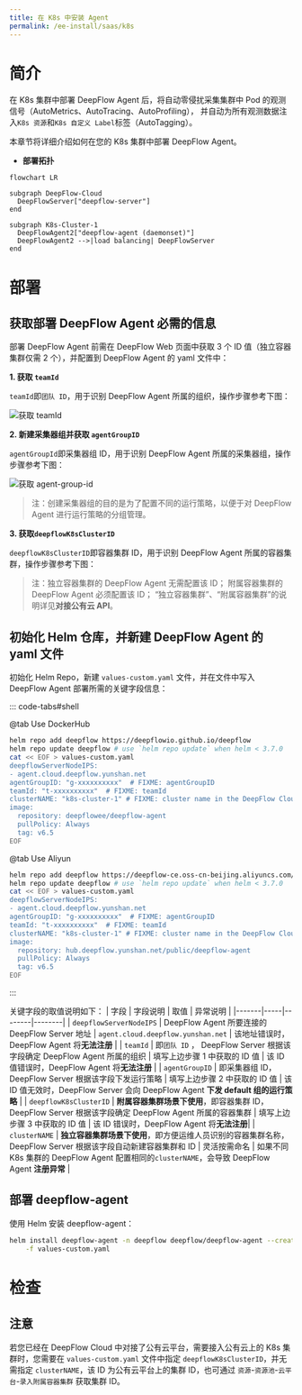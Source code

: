 ```yaml
---
title: 在 K8s 中安装 Agent
permalink: /ee-install/saas/k8s
---
```


# 简介

在 K8s 集群中部署 DeepFlow Agent 后，将自动零侵扰采集集群中 Pod 的观测信号（AutoMetrics、AutoTracing、AutoProfiling），
并自动为所有观测数据注入`K8s 资源`和`K8s 自定义 Label`标签（AutoTagging）。

本章节将详细介绍如何在您的 K8s 集群中部署 DeepFlow Agent。

- **部署拓扑**

```mermaid
flowchart LR

subgraph DeepFlow-Cloud
  DeepFlowServer["deepflow-server"]
end

subgraph K8s-Cluster-1
  DeepFlowAgent2["deepflow-agent (daemonset)"]
  DeepFlowAgent2 -->|load balancing| DeepFlowServer
end
```

# 部署

## 获取部署 DeepFlow Agent 必需的信息

部署 DeepFlow Agent 前需在 DeepFlow Web 页面中获取 3 个 ID 值（独立容器集群仅需 2 个），并配置到 DeepFlow Agent 的 yaml 文件中：

 **1. 获取 `teamId`**
  
  `teamId`即`团队 ID`，用于识别 DeepFlow Agent 所属的组织，操作步骤参考下图：

   ![获取 teamId](https://yunshan-guangzhou.oss-cn-beijing.aliyuncs.com/pub/pic/20240613666aee7de4dd5.jpeg?align=center)

**2. 新建采集器组并获取 `agentGroupID`**

   `agentGroupId`即采集器组 ID，用于识别 DeepFlow Agent 所属的采集器组，操作步骤参考下图：

   ![获取 agent-group-id](https://yunshan-guangzhou.oss-cn-beijing.aliyuncs.com/pub/pic/20240613666aeb1bb3cb9.jpg?align=center)

   > 注：创建采集器组的目的是为了配置不同的运行策略，以便于对 DeepFlow Agent 进行运行策略的分组管理。

**3. 获取`deepflowK8sClusterID`**

   `deepflowK8sClusterID`即容器集群 ID，用于识别 DeepFlow Agent 所属的容器集群，操作步骤参考下图：

   > 注：独立容器集群的 DeepFlow Agent 无需配置该 ID；
   > 附属容器集群的 DeepFlow Agent 必须配置该 ID；
   > “独立容器集群”、“附属容器集群”的说明详见**对接公有云 API**。


## 初始化 Helm 仓库，并新建 DeepFlow Agent 的 yaml 文件

初始化 Helm Repo，新建 `values-custom.yaml` 文件，并在文件中写入 DeepFlow Agent 部署所需的关键字段信息：

::: code-tabs#shell

@tab Use DockerHub

```bash
helm repo add deepflow https://deepflowio.github.io/deepflow
helm repo update deepflow # use `helm repo update` when helm < 3.7.0
cat << EOF > values-custom.yaml
deepflowServerNodeIPS:
- agent.cloud.deepflow.yunshan.net
agentGroupID: "g-xxxxxxxxxx"  # FIXME: agentGroupID
teamId: "t-xxxxxxxxxx"  # FIXME: teamId
clusterNAME: "k8s-cluster-1" # FIXME: cluster name in the DeepFlow Cloud
image:
  repository: deepflowee/deepflow-agent
  pullPolicy: Always
  tag: v6.5
EOF
```

@tab Use Aliyun

```bash
helm repo add deepflow https://deepflow-ce.oss-cn-beijing.aliyuncs.com/chart/stable
helm repo update deepflow # use `helm repo update` when helm < 3.7.0
cat << EOF > values-custom.yaml
deepflowServerNodeIPS:
- agent.cloud.deepflow.yunshan.net
agentGroupID: "g-xxxxxxxxxx"  # FIXME: agentGroupID
teamId: "t-xxxxxxxxxx"  # FIXME: teamId
clusterNAME: "k8s-cluster-1" # FIXME: cluster name in the DeepFlow Cloud
image:
  repository: hub.deepflow.yunshan.net/public/deepflow-agent
  pullPolicy: Always
  tag: v6.5
EOF
```

:::

关键字段的取值说明如下：
| 字段 | 字段说明 | 取值 | 异常说明 |
|-------|-----|--------|--------|
| `deepflowServerNodeIPS` |  DeepFlow Agent 所要连接的 DeepFlow Server 地址 |  `agent.cloud.deepflow.yunshan.net` |  该地址错误时，DeepFlow Agent 将**无法注册** |
| `teamId` |  即`团队 ID` ， DeepFlow Server 根据该字段确定 DeepFlow Agent 所属的组织 | 填写上边步骤 1 中获取的 ID 值 | 该 ID 值错误时，DeepFlow Agent 将**无法注册** |
| `agentGroupID` |  即采集器组 ID，DeepFlow Server 根据该字段下发运行策略 | 填写上边步骤 2 中获取的 ID 值 |  该 ID 值无效时，DeepFlow Server 会向 DeepFlow Agent **下发 default 组的运行策略** |
| `deepflowK8sClusterID` | **附属容器集群场景下使用**，即容器集群 ID，DeepFlow Server 根据该字段确定 DeepFlow Agent 所属的容器集群 | 填写上边步骤 3 中获取的 ID 值 | 该 ID 错误时，DeepFlow Agent 将**无法注册**|
| `clusterNAME` |  **独立容器集群场景下使用**，即方便运维人员识别的容器集群名称，DeepFlow Server 根据该字段自动新建容器集群和 ID |  灵活按需命名 |  如果不同 K8s 集群的 DeepFlow Agent 配置相同的`clusterNAME`，会导致 DeepFlow Agent **注册异常** |

## 部署 deepflow-agent

使用 Helm 安装 deepflow-agent：

```bash
helm install deepflow-agent -n deepflow deepflow/deepflow-agent --create-namespace \
    -f values-custom.yaml
```

# 检查


## 注意

若您已经在 DeepFlow Cloud 中对接了公有云平台，需要接入公有云上的 K8s 集群时，您需要在 `values-custom.yaml` 文件中指定
`deepflowK8sClusterID`，并无需指定 `clusterNAME`，该 ID 为公有云平台上的集群 ID，也可通过 `资源`-`资源池`-`云平台`-`录入附属容器集群` 获取集群 ID。

